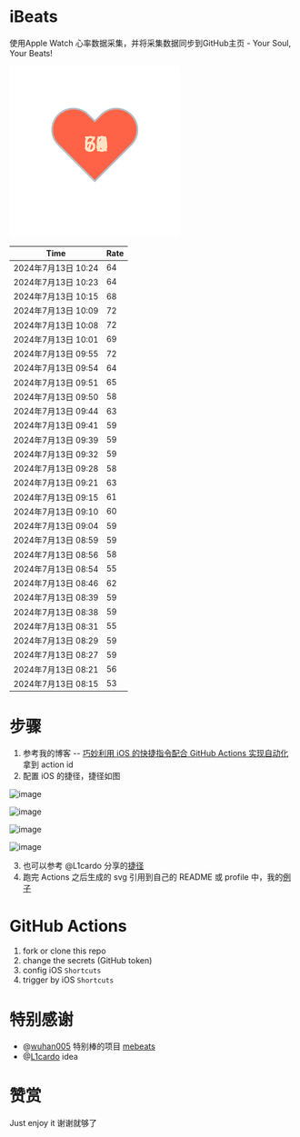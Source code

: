 # iBeats
使用Apple Watch 心率数据采集，并将采集数据同步到GitHub主页 - Your Soul, Your Beats!

![](./files/heart.svg)

<!--START_SECTION:my_heart_rate-->
| Time | Rate | 
 | ---- | ---- | 
| 2024年7月13日 10:24 | 64 |
| 2024年7月13日 10:23 | 64 |
| 2024年7月13日 10:15 | 68 |
| 2024年7月13日 10:09 | 72 |
| 2024年7月13日 10:08 | 72 |
| 2024年7月13日 10:01 | 69 |
| 2024年7月13日 09:55 | 72 |
| 2024年7月13日 09:54 | 64 |
| 2024年7月13日 09:51 | 65 |
| 2024年7月13日 09:50 | 58 |
| 2024年7月13日 09:44 | 63 |
| 2024年7月13日 09:41 | 59 |
| 2024年7月13日 09:39 | 59 |
| 2024年7月13日 09:32 | 59 |
| 2024年7月13日 09:28 | 58 |
| 2024年7月13日 09:21 | 63 |
| 2024年7月13日 09:15 | 61 |
| 2024年7月13日 09:10 | 60 |
| 2024年7月13日 09:04 | 59 |
| 2024年7月13日 08:59 | 59 |
| 2024年7月13日 08:56 | 58 |
| 2024年7月13日 08:54 | 55 |
| 2024年7月13日 08:46 | 62 |
| 2024年7月13日 08:39 | 59 |
| 2024年7月13日 08:38 | 59 |
| 2024年7月13日 08:31 | 55 |
| 2024年7月13日 08:29 | 59 |
| 2024年7月13日 08:27 | 59 |
| 2024年7月13日 08:21 | 56 |
| 2024年7月13日 08:15 | 53 |

<!--END_SECTION:my_heart_rate-->

# 步骤
1. 参考我的博客 -- [巧妙利用 iOS 的快捷指令配合 GitHub Actions 实现自动化](https://github.com/yihong0618/gitblog/issues/198) 拿到 action id
2. 配置 iOS 的捷径，捷径如图

![image](https://user-images.githubusercontent.com/15976103/122154218-0db0b480-ce97-11eb-93bb-5aec07c558dc.png)

![image](https://user-images.githubusercontent.com/15976103/122154236-186b4980-ce97-11eb-8e4b-70551a0391ae.png)

![image](https://user-images.githubusercontent.com/15976103/122154268-2d47dd00-ce97-11eb-902e-3acf292265a9.png)

![image](https://user-images.githubusercontent.com/15976103/122174055-fa144680-ceb4-11eb-9be2-3eb83cd516f7.png)

3. 也可以参考 @L1cardo 分享的[捷径](https://www.icloud.com/shortcuts/6ab6047b459c41ad822ad6b94b1c03d4)
4. 跑完 Actions 之后生成的 svg 引用到自己的 README 或 profile 中，我的[例子](https://github.com/yihong0618) 

# GitHub Actions

1. fork or clone this repo
2. change the secrets (GitHub token)
3. config iOS `Shortcuts` 
4. trigger by iOS `Shortcuts`

# 特别感谢
- @[wuhan005](https://github.com/wuhan005) 特别棒的项目 [mebeats](https://github.com/wuhan005/mebeats)
- @[L1cardo](https://github.com/L1cardo) idea

# 赞赏
Just enjoy it
谢谢就够了
